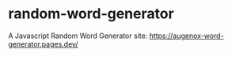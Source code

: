 # random-word-generator
A Javascript Random Word Generator
site: https://augenox-word-generator.pages.dev/
